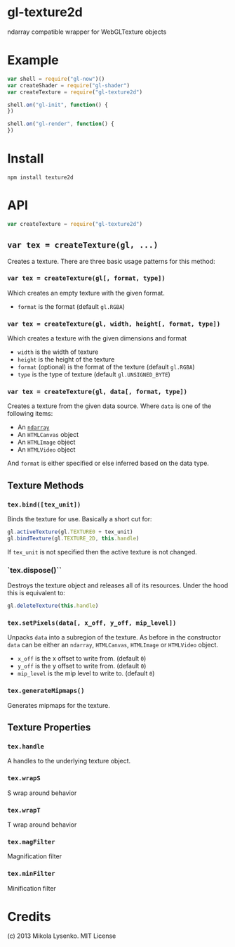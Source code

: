 gl-texture2d
============
ndarray compatible wrapper for WebGLTexture objects

# Example

```javascript
var shell = require("gl-now")()
var createShader = require("gl-shader")
var createTexture = require("gl-texture2d")

shell.on("gl-init", function() {
})

shell.on("gl-render", function() {
})
```

# Install

    npm install texture2d

# API

```javascript
var createTexture = require("gl-texture2d")
```

## `var tex = createTexture(gl, ...)`
Creates a texture.  There are three basic usage patterns for this method:

### `var tex = createTexture(gl[, format, type])`
Which creates an empty texture with the given format.

* `format` is the format (default `gl.RGBA`)

### `var tex = createTexture(gl, width, height[, format, type])`
Which creates a texture with the given dimensions and format

* `width` is the width of texture
* `height` is the height of the texture
* `format` (optional) is the format of the texture (default `gl.RGBA`)
* `type` is the type of texture (default `gl.UNSIGNED_BYTE`)

### `var tex = createTexture(gl, data[, format, type])`
Creates a texture from the given data source.  Where `data` is one of the following items:

* An [`ndarray`](https://github.com/mikolalysenko/ndarray)
* An `HTMLCanvas` object
* An `HTMLImage` object
* An `HTMLVideo` object

And `format` is either specified or else inferred based on the data type.

## Texture Methods

### `tex.bind([tex_unit])`
Binds the texture for use.  Basically a short cut for:

```javascript
gl.activeTexture(gl.TEXTURE0 + tex_unit)
gl.bindTexture(gl.TEXTURE_2D, this.handle)
```

If `tex_unit` is not specified then the active texture is not changed.

### `tex.dispose()``
Destroys the texture object and releases all of its resources.  Under the hood this is equivalent to:

```javascript
gl.deleteTexture(this.handle)
```

### `tex.setPixels(data[, x_off, y_off, mip_level])`
Unpacks `data` into a subregion of the texture.  As before in the constructor `data` can be either an `ndarray`, `HTMLCanvas`, `HTMLImage` or `HTMLVideo` object.

* `x_off` is the x offset to write from. (default `0`)
* `y_off` is the y offset to write from. (default `0`)
* `mip_level` is the mip level to write to. (default `0`)

### `tex.generateMipmaps()`
Generates mipmaps for the texture.

## Texture Properties

### `tex.handle`
A handles to the underlying texture object.

### `tex.wrapS`
S wrap around behavior

### `tex.wrapT`
T wrap around behavior

### `tex.magFilter`
Magnification filter

### `tex.minFilter`
Minification filter

# Credits
(c) 2013 Mikola Lysenko. MIT License